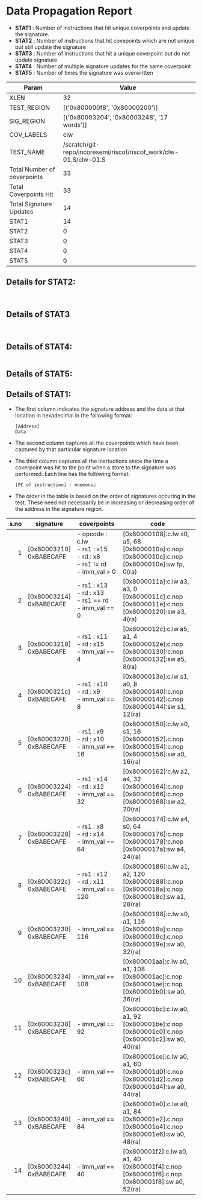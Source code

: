 
# Data Propagation Report

- **STAT1** : Number of instructions that hit unique coverpoints and update the signature.
- **STAT2** : Number of instructions that hit covepoints which are not unique but still update the signature
- **STAT3** : Number of instructions that hit a unique coverpoint but do not update signature
- **STAT4** : Number of multiple signature updates for the same coverpoint
- **STAT5** : Number of times the signature was overwritten

| Param                     | Value    |
|---------------------------|----------|
| XLEN                      | 32      |
| TEST_REGION               | [('0x800000f8', '0x80000200')]      |
| SIG_REGION                | [('0x80003204', '0x80003248', '17 words')]      |
| COV_LABELS                | clw      |
| TEST_NAME                 | /scratch/git-repo/incoresemi/riscof/riscof_work/clw-01.S/clw-01.S    |
| Total Number of coverpoints| 33     |
| Total Coverpoints Hit     | 33      |
| Total Signature Updates   | 14      |
| STAT1                     | 14      |
| STAT2                     | 0      |
| STAT3                     | 0     |
| STAT4                     | 0     |
| STAT5                     | 0     |

## Details for STAT2:

```


```

## Details of STAT3

```


```

## Details of STAT4:

```

```

## Details of STAT5:



## Details of STAT1:

- The first column indicates the signature address and the data at that location in hexadecimal in the following format: 
  ```
  [Address]
  Data
  ```

- The second column captures all the coverpoints which have been captured by that particular signature location

- The third column captures all the insrtuctions since the time a coverpoint was
  hit to the point when a store to the signature was performed. Each line has
  the following format:
  ```
  [PC of instruction] : mnemonic
  ```
- The order in the table is based on the order of signatures occuring in the
  test. These need not necessarily be in increasing or decreasing order of the
  address in the signature region.

|s.no|        signature         |                                    coverpoints                                     |                                                     code                                                      |
|---:|--------------------------|------------------------------------------------------------------------------------|---------------------------------------------------------------------------------------------------------------|
|   1|[0x80003210]<br>0xBABECAFE|- opcode : c.lw<br> - rs1 : x15<br> - rd : x8<br> - rs1 != rd<br> - imm_val > 0<br> |[0x80000108]:c.lw s0, a5, 68<br> [0x8000010a]:c.nop<br> [0x8000010c]:c.nop<br> [0x8000010e]:sw fp, 0(ra)<br>   |
|   2|[0x80003214]<br>0xBABECAFE|- rs1 : x13<br> - rd : x13<br> - rs1 == rd<br> - imm_val == 0<br>                   |[0x8000011a]:c.lw a3, a3, 0<br> [0x8000011c]:c.nop<br> [0x8000011e]:c.nop<br> [0x80000120]:sw a3, 4(ra)<br>    |
|   3|[0x80003218]<br>0xBABECAFE|- rs1 : x11<br> - rd : x15<br> - imm_val == 4<br>                                   |[0x8000012c]:c.lw a5, a1, 4<br> [0x8000012e]:c.nop<br> [0x80000130]:c.nop<br> [0x80000132]:sw a5, 8(ra)<br>    |
|   4|[0x8000321c]<br>0xBABECAFE|- rs1 : x10<br> - rd : x9<br> - imm_val == 8<br>                                    |[0x8000013e]:c.lw s1, a0, 8<br> [0x80000140]:c.nop<br> [0x80000142]:c.nop<br> [0x80000144]:sw s1, 12(ra)<br>   |
|   5|[0x80003220]<br>0xBABECAFE|- rs1 : x9<br> - rd : x10<br> - imm_val == 16<br>                                   |[0x80000150]:c.lw a0, s1, 16<br> [0x80000152]:c.nop<br> [0x80000154]:c.nop<br> [0x80000156]:sw a0, 16(ra)<br>  |
|   6|[0x80003224]<br>0xBABECAFE|- rs1 : x14<br> - rd : x12<br> - imm_val == 32<br>                                  |[0x80000162]:c.lw a2, a4, 32<br> [0x80000164]:c.nop<br> [0x80000166]:c.nop<br> [0x80000168]:sw a2, 20(ra)<br>  |
|   7|[0x80003228]<br>0xBABECAFE|- rs1 : x8<br> - rd : x14<br> - imm_val == 64<br>                                   |[0x80000174]:c.lw a4, s0, 64<br> [0x80000176]:c.nop<br> [0x80000178]:c.nop<br> [0x8000017a]:sw a4, 24(ra)<br>  |
|   8|[0x8000322c]<br>0xBABECAFE|- rs1 : x12<br> - rd : x11<br> - imm_val == 120<br>                                 |[0x80000186]:c.lw a1, a2, 120<br> [0x80000188]:c.nop<br> [0x8000018a]:c.nop<br> [0x8000018c]:sw a1, 28(ra)<br> |
|   9|[0x80003230]<br>0xBABECAFE|- imm_val == 116<br>                                                                |[0x80000198]:c.lw a0, a1, 116<br> [0x8000019a]:c.nop<br> [0x8000019c]:c.nop<br> [0x8000019e]:sw a0, 32(ra)<br> |
|  10|[0x80003234]<br>0xBABECAFE|- imm_val == 108<br>                                                                |[0x800001aa]:c.lw a0, a1, 108<br> [0x800001ac]:c.nop<br> [0x800001ae]:c.nop<br> [0x800001b0]:sw a0, 36(ra)<br> |
|  11|[0x80003238]<br>0xBABECAFE|- imm_val == 92<br>                                                                 |[0x800001bc]:c.lw a0, a1, 92<br> [0x800001be]:c.nop<br> [0x800001c0]:c.nop<br> [0x800001c2]:sw a0, 40(ra)<br>  |
|  12|[0x8000323c]<br>0xBABECAFE|- imm_val == 60<br>                                                                 |[0x800001ce]:c.lw a0, a1, 60<br> [0x800001d0]:c.nop<br> [0x800001d2]:c.nop<br> [0x800001d4]:sw a0, 44(ra)<br>  |
|  13|[0x80003240]<br>0xBABECAFE|- imm_val == 84<br>                                                                 |[0x800001e0]:c.lw a0, a1, 84<br> [0x800001e2]:c.nop<br> [0x800001e4]:c.nop<br> [0x800001e6]:sw a0, 48(ra)<br>  |
|  14|[0x80003244]<br>0xBABECAFE|- imm_val == 40<br>                                                                 |[0x800001f2]:c.lw a0, a1, 40<br> [0x800001f4]:c.nop<br> [0x800001f6]:c.nop<br> [0x800001f8]:sw a0, 52(ra)<br>  |
